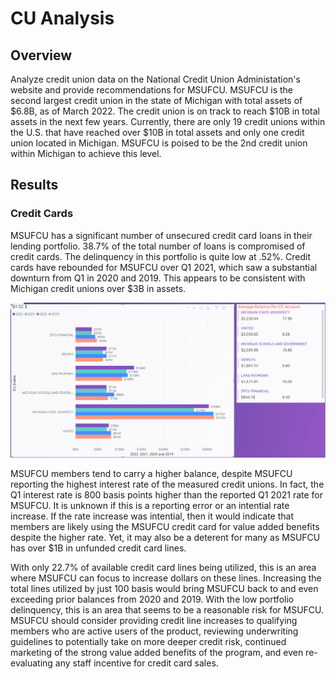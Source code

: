 # CU Analysis

## Overview
Analyze credit union data on the National Credit Union Administation's website and provide recommendations for MSUFCU.  MSUFCU is the second largest credit union in the state of Michigan with total assets of $6.8B, as of March 2022.  The credit union is on track to reach $10B in total assets in the next few years.  Currently, there are only 19 credit unions within the U.S. that have reached over $10B in total assets and only one credit union located in Michigan.  MSUFCU is poised to be the 2nd credit union within Michigan to achieve this level.

## Results
### Credit Cards
MSUFCU has a significant number of unsecured credit card loans in their lending portfolio. 38.7% of the total number of loans is compromised of credit cards.  The delinquency in this portfolio is quite low at .52%.  Credit cards have rebounded for MSUFCU over Q1 2021, which saw a substantial downturn from Q1 in 2020 and 2019.  This appears to be consistent with Michigan credit unions over $3B in assets.

![Q1_CC_dollars](Images/Q1_CC_dollars.png)

MSUFCU members tend to carry a higher balance, despite MSUFCU reporting the highest interest rate of the measured credit unions.  In fact, the Q1 interest rate is 800 basis points higher than the reported Q1 2021 rate for MSUFCU.  It is unknown if this is a reporting error or an intential rate increase.  If the rate increase was intential, then it would indicate that members are likely using the MSUFCU credit card for value added benefits despite the higher rate.  Yet, it may also be a deterent for many as MSUFCU has over $1B in unfunded credit card lines.

With only 22.7% of available credit card lines being utilized, this is an area where MSUFCU can focus to increase dollars on these lines.  Increasing the total lines utilized by just 100 basis would bring MSUFCU back to and even exceeding prior balances from 2020 and 2019.  With the low portfolio delinquency, this is an area that seems to be a reasonable risk for MSUFCU.  MSUFCU should consider providing credit line increases to qualifying members who are active users of the product, reviewing underwriting guidelines to potentially take on more deeper credit risk, continued marketing of the strong value added benefits of the program, and even re-evaluating any staff incentive for credit card sales.